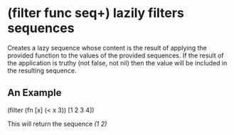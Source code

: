 # (filter func seq+) lazily filters sequences
Creates a lazy sequence whose content is the result of applying the provided function to the values of the provided sequences. If the result of the application is truthy (not false, not nil) then the value will be included in the resulting sequence.

## An Example

  (filter (fn [x] (< x 3)) [1 2 3 4])

This will return the sequence *(1 2)*
